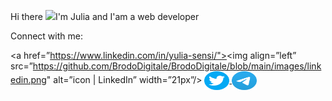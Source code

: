 <p>Hi there
<img src="https://github.com/blackcater/blackcater/raw/main/images/Hi.gif" height="32"/>I'm Julia and I'am a web developer</p>
<p align="left">Connect with me:</p>

<a href=”https://www.linkedin.com/in/yulia-sensi/"><img align=”left” src=”https://github.com/BrodoDigitale/BrodoDigitale/blob/main/images/linkedin.png" alt=”icon | LinkedIn” width=”21px”/></a>
<a href=" https://twitter.com/brodo_digitale" target="blank"><img align="center" src="https://github.com/BrodoDigitale/BrodoDigitale/blob/main/images/twitter.png" alt="" height="30" width="40" />
<a href="https://t.me/julia_sensi" target="blank"><img align="center" src="https://github.com/BrodoDigitale/BrodoDigitale/blob/main/images/telegram.png" alt="" height="30" width="40" />

<!--
**BrodoDigitale/BrodoDigitale** is a ✨ _special_ ✨ repository because its `README.md` (this file) appears on your GitHub profile.

Here are some ideas to get you started:

- 🔭 I’m currently working on ...
- 🌱 I’m currently learning ...
- 👯 I’m looking to collaborate on ...
- 🤔 I’m looking for help with ...
- 💬 Ask me about ...
- 📫 How to reach me: ...
- 😄 Pronouns: ...
- ⚡ Fun fact: ...
-->
